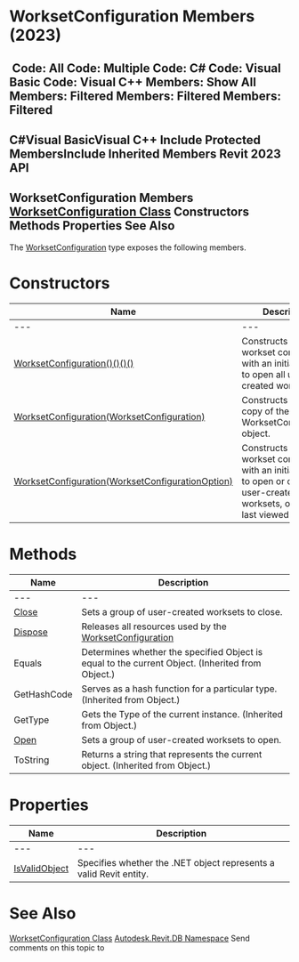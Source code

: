 # WorksetConfiguration Members (2023)

﻿
 Code: All Code: Multiple Code: C# Code: Visual Basic Code: Visual C++  Members: Show All Members: Filtered Members: Filtered Members: Filtered   
---  
C#Visual BasicVisual C++
Include Protected MembersInclude Inherited Members
Revit 2023 API  
---  
WorksetConfiguration Members  
[WorksetConfiguration Class](eefef6f4-0892-4bb5-8840-5e99aebc65c9.md "WorksetConfiguration Class") Constructors Methods Properties See Also  
---  
The [WorksetConfiguration](eefef6f4-0892-4bb5-8840-5e99aebc65c9.md "WorksetConfiguration Class") type exposes the following members.
# Constructors
| Name | Description |
| --- | --- |
| --- | --- | --- |
| [WorksetConfiguration()()()()](455c470f-e5f9-461d-8641-4f363e386e26.md "WorksetConfiguration Constructor") | Constructs a new workset configuration with an initial setting to open all user-created worksets. |
| [WorksetConfiguration(WorksetConfiguration)](d86abe9a-6ecd-ea9c-ae35-e793938c1f21.md "WorksetConfiguration Constructor \(WorksetConfiguration\)") | Constructs a new copy of the input WorksetConfiguration object. |
| [WorksetConfiguration(WorksetConfigurationOption)](a0dfffd6-e147-ce36-4cb6-32ce14c76ce2.md "WorksetConfiguration Constructor \(WorksetConfigurationOption\)") | Constructs a new workset configuration with an initial setting to open or close all user-created worksets, or to open last viewed worksets. |

# Methods
| Name | Description |
| --- | --- |
| --- | --- | --- |
| [Close](1e4d95c3-ced8-97a9-eff6-ee0752d87d37.md "Close Method") | Sets a group of user-created worksets to close. |
| [Dispose](040f87de-fda8-289a-16af-03d57e08fdfc.md "Dispose Method") | Releases all resources used by the [WorksetConfiguration](eefef6f4-0892-4bb5-8840-5e99aebc65c9.md "WorksetConfiguration Class") |
| Equals | Determines whether the specified Object is equal to the current Object. (Inherited from Object.) |
| GetHashCode | Serves as a hash function for a particular type.  (Inherited from Object.) |
| GetType | Gets the Type of the current instance. (Inherited from Object.) |
| [Open](6fd8d399-0b42-784d-5863-cc6618499ad8.md "Open Method") | Sets a group of user-created worksets to open. |
| ToString | Returns a string that represents the current object. (Inherited from Object.) |

# Properties
| Name | Description |
| --- | --- |
| --- | --- | --- |
| [IsValidObject](40020be2-9bc6-20e1-9ca4-410e586a6a91.md "IsValidObject Property") | Specifies whether the .NET object represents a valid Revit entity. |

# See Also
[WorksetConfiguration Class](eefef6f4-0892-4bb5-8840-5e99aebc65c9.md "WorksetConfiguration Class")
[Autodesk.Revit.DB Namespace](87546ba7-461b-c646-cbb1-2cb8f5bff8b2.md "Autodesk.Revit.DB Namespace")
Send comments on this topic to 